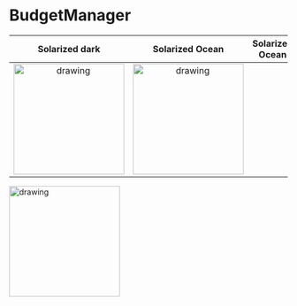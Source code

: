 # BudgetManager
<!-- <img src="https://user-images.githubusercontent.com/48948578/142148922-2a508e32-745e-4740-b8d9-e4c4dd27bee9.jpg" alt="drawing" width="400"/> -->
<!-- <img src="https://user-images.githubusercontent.com/48948578/142148920-239c11e7-5648-4dab-9061-85756c38071c.jpg" alt="drawing" width="400"/> -->
<!-- <img src="https://user-images.githubusercontent.com/48948578/142148904-3c378160-3672-4f80-a6e3-3142e31a3afa.jpg" alt="drawing" width="400"/> -->


Solarized dark             |  Solarized Ocean         |  Solarized Ocean       
:-------------------------:|:-------------------------:|:-------------------------:
<img src="https://user-images.githubusercontent.com/48948578/142148922-2a508e32-745e-4740-b8d9-e4c4dd27bee9.jpg" alt="drawing" width="200"/>  |  <img src="https://user-images.githubusercontent.com/48948578/142148920-239c11e7-5648-4dab-9061-85756c38071c.jpg" alt="drawing" width="200"/>       |
<img src="https://user-images.githubusercontent.com/48948578/142148904-3c378160-3672-4f80-a6e3-3142e31a3afa.jpg" alt="drawing" width="200"/>
